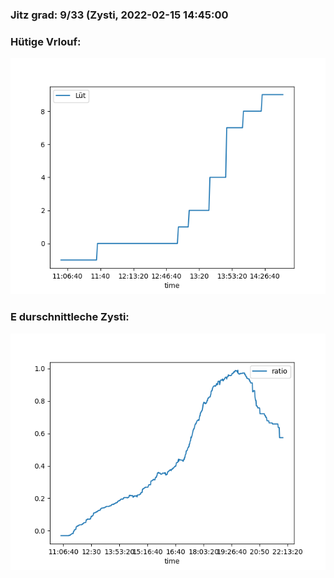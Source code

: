 ### Jitz grad: 9/33 (Zysti, 2022-02-15 14:45:00

### Hütige Vrlouf:
![Graph](Today.png)

### E durschnittleche Zysti:
![Graph](Zysti.png)